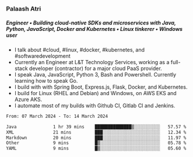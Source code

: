 ### Palaash Atri

##### Engineer • Building cloud-native SDKs and microservices with Java, Python, JavaScript, Docker and Kubernetes • Linux tinkerer • Windows user

- I talk about #cloud, #linux, #docker, #kubernetes, and #softwaredevelopment
- Currently an Engineer at L&T Technology Services, working as a full-stack developer (contractor) for a major cloud PaaS provider.
- I speak Java, JavaScript, Python 3, Bash and Powershell. Currently learning how to speak Go.
- I build with with Spring Boot, Express.js, Flask, Docker, and Kubernetes.
- I build for Linux (RHEL and Debian) and Windows, on AWS EKS and Azure AKS.
- I automate most of my builds with Github CI, Gitlab CI and Jenkins.

<!--
**palaashatri/palaashatri** is a ✨ _special_ ✨ repository because its `README.md` (this file) appears on your GitHub profile.

Here are some ideas to get you started:

- 🔭 I’m currently working on ...
- 🌱 I’m currently learning ...
- 👯 I’m looking to collaborate on ...
- 🤔 I’m looking for help with ...
- 💬 Ask me about ...
- 📫 How to reach me: ...
- 😄 Pronouns: ...
- ⚡ Fun fact: ...
-->

<!--START_SECTION:waka-->

```txt
From: 07 March 2024 - To: 14 March 2024

Java              1 hr 39 mins    ██████████████▒░░░░░░░░░░   57.57 %
XML               21 mins         ███░░░░░░░░░░░░░░░░░░░░░░   12.34 %
Markdown          20 mins         ███░░░░░░░░░░░░░░░░░░░░░░   11.97 %
Other             9 mins          █▒░░░░░░░░░░░░░░░░░░░░░░░   05.78 %
YAML              9 mins          █▒░░░░░░░░░░░░░░░░░░░░░░░   05.60 %
```

<!--END_SECTION:waka-->
